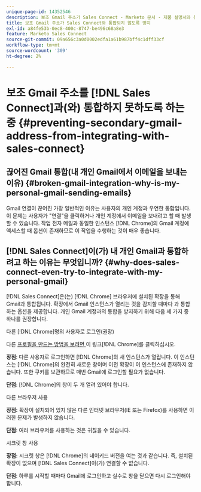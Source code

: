 ```yaml
---
unique-page-id: 14352546
description: 보조 Gmail 주소가 Sales Connect - Marketo 문서 - 제품 설명서와 통합되지 않음
title: 보조 Gmail 주소가 Sales Connect와 통합되지 않도록 방지
exl-id: a84fe53b-0ec8-400c-8747-be496c68a8e3
feature: Marketo Sales Connect
source-git-commit: 09a656c3a0d0002edfa1a61b987bff4c1dff33cf
workflow-type: tm+mt
source-wordcount: '309'
ht-degree: 2%

---
```


# 보조 Gmail 주소를 [!DNL Sales Connect]과(와) 통합하지 못하도록 하는 중 {#preventing-secondary-gmail-address-from-integrating-with-sales-connect}

## 끊어진 Gmail 통합(내 개인 Gmail에서 이메일을 보내는 이유) {#broken-gmail-integration-why-is-my-personal-gmail-sending-emails}

Gmail 연결이 끊어진 가장 일반적인 이유는 사용자의 개인 계정과 우연한 통합입니다. 이 문제는 사용자가 &quot;연결&quot;을 클릭하거나 개인 계정에서 이메일을 보내려고 할 때 발생할 수 있습니다. 작업 전자 메일과 동일한 인스턴스 [!DNL Chrome]의 Gmail 계정에 액세스할 때 옵션이 존재하므로 이 작업을 수행하는 것이 매우 좋습니다.

## [!DNL Sales Connect]이(가) 내 개인 Gmail과 통합하려고 하는 이유는 무엇입니까? {#why-does-sales-connect-even-try-to-integrate-with-my-personal-gmail}

[!DNL Sales Connect]은(는) [!DNL Chrome] 브라우저에 설치된 확장을 통해 Gmail과 통합됩니다. 확장에서 Gmail 인스턴스가 열리는 것을 감지할 때마다 과 통합하는 옵션을 제공합니다. 개인 Gmail 계정과의 통합을 방지하기 위해 다음 세 가지 중 하나를 권장합니다.

다른 [!DNL Chrome]명의 사용자로 로그인(권장)

다른 [프로필을 만드는 방법을 보려면 ](https://support.google.com/chrome/answer/2364824?hl=en)이 링크[!DNL Chrome]를 클릭하십시오.

**장점**: 다른 사용자로 로그인하면 [!DNL Chrome]의 새 인스턴스가 열립니다. 이 인스턴스는 [!DNL Chrome]의 완전히 새로운 창이며 이전 확장이 이 인스턴스에 존재하지 않습니다. 또한 쿠키를 보관하므로 매번 Gmail에 로그인할 필요가 없습니다.

**단점**: [!DNL Chrome]의 창이 두 개 열려 있어야 합니다.

다른 브라우저 사용

**장점:** 확장이 설치되어 있지 않은 다른 인터넷 브라우저(IE 또는 Firefox)를 사용하면 이러한 문제가 발생하지 않습니다.

**단점**: 여러 브라우저를 사용하는 것은 귀찮을 수 있습니다.

시크릿 창 사용

**장점:** 시크릿 창은 [!DNL Chrome]의 네이키드 버전을 여는 것과 같습니다. 즉, 설치된 확장이 없으며 [!DNL Sales Connect]이(가) 연결할 수 없습니다.

**단점**: 하루를 시작할 때마다 Gmail에 로그인하고 실수로 창을 닫으면 다시 로그인해야 합니다.
